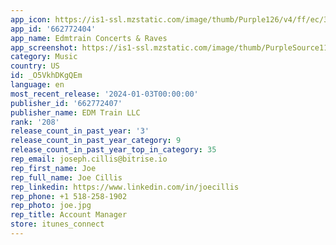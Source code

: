 ```yaml
---
app_icon: https://is1-ssl.mzstatic.com/image/thumb/Purple126/v4/ff/ec/3a/ffec3ac9-51d1-fc40-4aff-2a12a48bbe9f/AppIcon-0-0-1x_U007emarketing-0-7-0-85-220.png/1024x1024bb.png
app_id: '662772404'
app_name: Edmtrain Concerts & Raves
app_screenshot: https://is1-ssl.mzstatic.com/image/thumb/PurpleSource116/v4/1c/c7/16/1cc7165c-55e5-67f7-c9f1-ec061cc957d5/ab267be4-8147-407b-b592-0edbe266e2f1_Screenshot_0.png/1242x2688bb.png
category: Music
country: US
id: _O5VkhDKgQEm
language: en
most_recent_release: '2024-01-03T00:00:00'
publisher_id: '662772407'
publisher_name: EDM Train LLC
rank: '208'
release_count_in_past_year: '3'
release_count_in_past_year_category: 9
release_count_in_past_year_top_in_category: 35
rep_email: joseph.cillis@bitrise.io
rep_first_name: Joe
rep_full_name: Joe Cillis
rep_linkedin: https://www.linkedin.com/in/joecillis
rep_phone: +1 518-258-1902
rep_photo: joe.jpg
rep_title: Account Manager
store: itunes_connect
---
```


